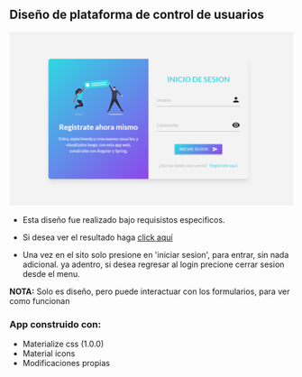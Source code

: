 ## Diseño de plataforma de control de usuarios

![diseño de plataform control usuarios](img/screenshot-pagina.png)

* Esta diseño fue realizado bajo requisistos especificos.

* Si desea ver el resultado haga [click aquí](https://marioricardopineda.github.io/design-user-control/)

* Una vez en el sito solo presione en 'iniciar sesion', para entrar, sin nada adicional.
ya adentro, si desea regresar al login precione cerrar sesion desde el menu.

**NOTA:** Solo es diseño, pero puede interactuar con los formularios, para ver como funcionan

### App construido con:

* Materialize css (1.0.0)
* Material icons
* Modificaciones propias